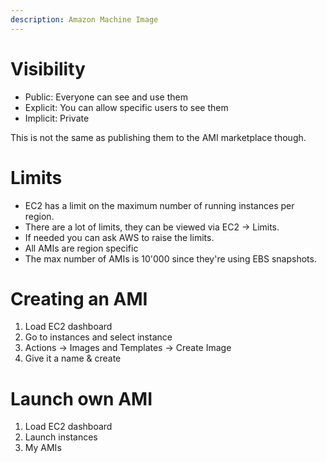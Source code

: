 ```yaml
---
description: Amazon Machine Image
---
```

# Visibility

* Public: Everyone can see and use them
* Explicit: You can allow specific users to see them
* Implicit: Private

This is not the same as publishing them to the AMI marketplace though.

# Limits

* EC2 has a limit on the maximum number of running instances per region.
* There are a lot of limits, they can be viewed via EC2 -> Limits.
* If needed you can ask AWS to raise the limits.
* All AMIs are region specific
* The max number of AMIs is 10'000 since they're using EBS snapshots.

# Creating an AMI

1. Load EC2 dashboard
2. Go to instances and select instance
3. Actions -> Images and Templates -> Create Image
4. Give it a name & create

# Launch own AMI

1. Load EC2 dashboard
2. Launch instances
3. My AMIs
